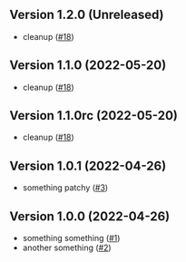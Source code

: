## Version 1.2.0 (Unreleased)

- cleanup
  ([#18](https://github.com/trask/repository-template/pull/18))

## Version 1.1.0 (2022-05-20)

- cleanup
  ([#18](https://github.com/trask/repository-template/pull/18))

## Version 1.1.0rc (2022-05-20)

- cleanup
  ([#18](https://github.com/trask/repository-template/pull/18))

## Version 1.0.1 (2022-04-26)

- something patchy
  ([#3](https://github.com/trask/repository-template/pull/3))

## Version 1.0.0 (2022-04-26)

- something something
  ([#1](https://github.com/trask/repository-template/pull/1))
- another something
  ([#2](https://github.com/trask/repository-template/pull/2))
